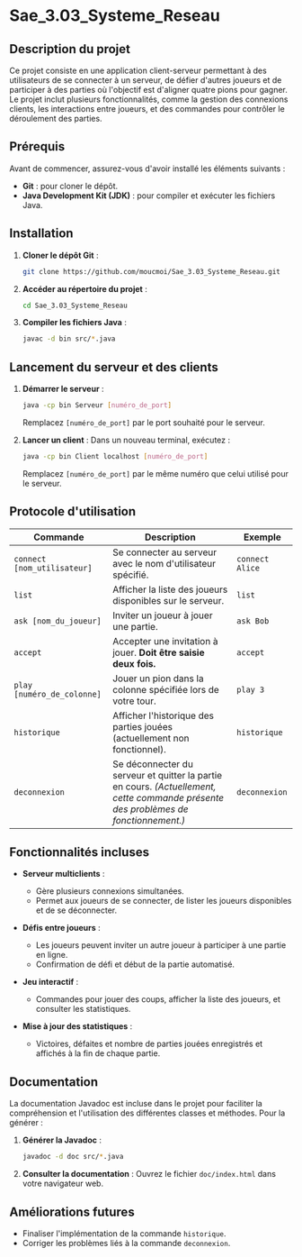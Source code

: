 # Sae_3.03_Systeme_Reseau

## Description du projet

Ce projet consiste en une application client-serveur permettant à des utilisateurs de se connecter à un serveur, de défier d'autres joueurs et de participer à des parties où l'objectif est d'aligner quatre pions pour gagner. Le projet inclut plusieurs fonctionnalités, comme la gestion des connexions clients, les interactions entre joueurs, et des commandes pour contrôler le déroulement des parties.

## Prérequis

Avant de commencer, assurez-vous d'avoir installé les éléments suivants :

- **Git** : pour cloner le dépôt.
- **Java Development Kit (JDK)** : pour compiler et exécuter les fichiers Java.

## Installation

1. **Cloner le dépôt Git** :
   ```bash
   git clone https://github.com/moucmoi/Sae_3.03_Systeme_Reseau.git
   ```

2. **Accéder au répertoire du projet** :
   ```bash
   cd Sae_3.03_Systeme_Reseau
   ```

3. **Compiler les fichiers Java** :
   ```bash
   javac -d bin src/*.java
   ```

## Lancement du serveur et des clients

1. **Démarrer le serveur** :
   ```bash
   java -cp bin Serveur [numéro_de_port]
   ```

   Remplacez `[numéro_de_port]` par le port souhaité pour le serveur.

2. **Lancer un client** :
   Dans un nouveau terminal, exécutez :
   ```bash
   java -cp bin Client localhost [numéro_de_port]
   ```

   Remplacez `[numéro_de_port]` par le même numéro que celui utilisé pour le serveur.

## Protocole d'utilisation

| Commande                 | Description                                                                                     | Exemple                          |
|--------------------------|-------------------------------------------------------------------------------------------------|----------------------------------|
| `connect [nom_utilisateur]` | Se connecter au serveur avec le nom d'utilisateur spécifié.                                     | `connect Alice`                  |
| `list`                   | Afficher la liste des joueurs disponibles sur le serveur.                                        | `list`                           |
| `ask [nom_du_joueur]`    | Inviter un joueur à jouer une partie.                                                            | `ask Bob`                        |
| `accept`                 | Accepter une invitation à jouer. **Doit être saisie deux fois.**               | `accept`                         |
| `play [numéro_de_colonne]` | Jouer un pion dans la colonne spécifiée lors de votre tour.                                      | `play 3`                         |
| `historique`             | Afficher l'historique des parties jouées (actuellement non fonctionnel).                         | `historique`                     |
| `deconnexion`            | Se déconnecter du serveur et quitter la partie en cours. *(Actuellement, cette commande présente des problèmes de fonctionnement.)* | `deconnexion`                    |

## Fonctionnalités incluses

- **Serveur multiclients** :
  - Gère plusieurs connexions simultanées.
  - Permet aux joueurs de se connecter, de lister les joueurs disponibles et de se déconnecter.

- **Défis entre joueurs** :
  - Les joueurs peuvent inviter un autre joueur à participer à une partie en ligne.
  - Confirmation de défi et début de la partie automatisé.

- **Jeu interactif** :
  - Commandes pour jouer des coups, afficher la liste des joueurs, et consulter les statistiques.

- **Mise à jour des statistiques** :
  - Victoires, défaites et nombre de parties jouées enregistrés et affichés à la fin de chaque partie.

## Documentation

La documentation Javadoc est incluse dans le projet pour faciliter la compréhension et l'utilisation des différentes classes et méthodes. Pour la générer :

1. **Générer la Javadoc** :
   ```bash
   javadoc -d doc src/*.java
   ```

2. **Consulter la documentation** :
   Ouvrez le fichier `doc/index.html` dans votre navigateur web.

## Améliorations futures

- Finaliser l'implémentation de la commande `historique`.
- Corriger les problèmes liés à la commande `deconnexion`.

